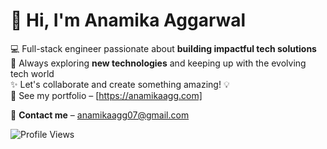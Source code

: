 # 🌟 Hi, I'm **Anamika Aggarwal**  

💻 Full-stack engineer passionate about **building impactful tech solutions**  
🚀 Always exploring **new technologies** and keeping up with the evolving tech world  
✨ Let's collaborate and create something amazing! 💡  
🔗 See my portfolio – [https://anamikaagg.com]

📧 **Contact me** – anamikaagg07@gmail.com

<div align="">
  <img src="https://komarev.com/ghpvc/?username=Anamika1608&color=blue&style=for-the-badge" alt="Profile Views" />
</div>  




